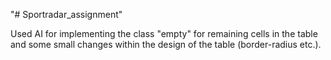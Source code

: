 "# Sportradar_assignment"

Used AI for implementing the class "empty" for remaining cells in the table and some small changes within the design of the table (border-radius etc.).
